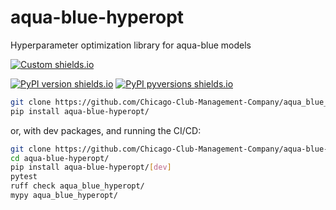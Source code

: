 # aqua-blue-hyperopt
Hyperparameter optimization library for aqua-blue models 

[![Custom shields.io](https://img.shields.io/badge/docs-brightgreen?logo=github&logoColor=green&label=gh-pages)](https://chicago-club-management-company.github.io/aqua-blue-hyperopt/)

[![PyPI version shields.io](https://img.shields.io/pypi/v/aqua-blue-hyperopt.svg)](https://pypi.python.org/pypi/aqua-blue-hyperopt/)
[![PyPI pyversions shields.io](https://img.shields.io/pypi/pyversions/aqua-blue-hyperopt.svg)](https://pypi.python.org/pypi/aqua-blue-hyperopt/)

```bash
git clone https://github.com/Chicago-Club-Management-Company/aqua_blue_hyperopt
pip install aqua-blue-hyperopt/
```

or, with dev packages, and running the CI/CD:

```bash
git clone https://github.com/Chicago-Club-Management-Company/aqua-blue-hyperopt
cd aqua-blue-hyperopt/
pip install aqua-blue-hyperopt/[dev]
pytest
ruff check aqua_blue_hyperopt/
mypy aqua_blue_hyperopt/
```
